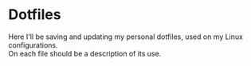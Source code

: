 # Dotfiles

Here I'll be saving and updating my personal dotfiles, used on my Linux configurations.<br />
On each file should be a description of its use.

